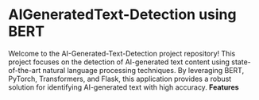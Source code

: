 # AIGeneratedText-Detection using BERT
Welcome to the AI-Generated-Text-Detection project repository! This project focuses on the detection of AI-generated text content using state-of-the-art natural language processing techniques. By leveraging BERT, PyTorch, Transformers, and Flask, this application provides a robust solution for identifying AI-generated text with high accuracy.
**Features**
